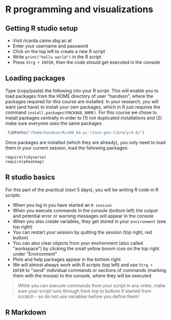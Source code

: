 # R programming and visualizations


## Getting R studio setup
* Visit ricarda.came.sbg.ac.at
* Enter your username and password
* Click on the top left to create a new R script
* Write `print("hello world")` in the R script
* Press `Strg + ENTER`, then the code should get executed in the console

## Loading packages
Type (copy/paste) the following into your R script. This will enable you to load packages from the HOME directory of user "handson", where the packages required for this course are installed. In your research, you will want (and have) to install your own packages, which in R just requires the command `install.packages(PACKAGE_NAME)`. For this course we chose to install packages centrally in order to (1) not duplicated installations and (2) make sure everyone uses the same packages
```R
.libPaths("/home/handson/R/x86_64-pc-linux-gnu-library/4.0/")
```

Once packages are installed (which they are already), you only need to load them in your current session, load the following packages:
```
require(tidyverse)
require(pheatmap)
```

## R studio basics
For this part of the practical (next 5 days), you will be writing R code in R scripts:
* When you log in you have started an `R session`
* When you execute commands in the  console (bottom left) the output and potential error or warning messages will appear in the console 
* When you also create variables, they get stored in your `environment` (see top right)
* You can restart your session by quitting the session (top right, red button)
* You can also clear objects from your environment (also called "workspace") by clicking the small yellow broom icon on the top right under "Environment"
* Plots and help packages appear in the bottom right
* We will almost always work with R scripts (top left) and use `Strg + ENTER` to "send" individual commands or sections of commands (marking them with the mouse) to the console, where they will be executed
> While you can execute commands from your script in any order, make sure your script runs through from top to bottom if started from scratch - so do not use variables before you define them!


## R Markdown
